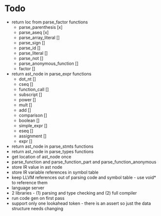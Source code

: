 # Todo
* return loc from parse_factor functions
  * parse_parenthesis [x]
  * parse_aseq [x]
  * parse_array_literal []
  * parse_sign []
  * parse_id []
  * parse_literal []
  * parse_not []
  * parse_anonymous_function []
  * factor []
* return ast_node in parse_expr functions
  * dot_nt []
  * cseq []
  * function_call []
  * subscript []
  * power []
  * mult []
  * add []
  * comparison []
  * boolean []
  * simple_expr []
  * eseq []
  * assignment []
  * expr []
* return ast_node in parse_stmts functions
* return ast_node in parse_types functions
* get location of ast_node once
* parse_function and parse_function_part and parse_function_anonymous
* store IR value in ast node
* store IR variable references in symbol table
* keep LLVM references out of parsing code and symbol table - use void* to reference them
* language server
* 2 libraries - (1) parsing and type checking and (2) full compiler
* run code gen on first pass
* support only one lookahead token - there is an assert so just the data structure needs changing